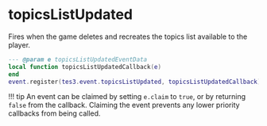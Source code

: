 # topicsListUpdated
<div class="search_terms" style="display: none">topicslistupdated</div>

<!---
	This file is autogenerated. Do not edit this file manually. Your changes will be ignored.
	More information: https://github.com/MWSE/MWSE/tree/master/docs
-->

Fires when the game deletes and recreates the topics list available to the player.

```lua
--- @param e topicsListUpdatedEventData
local function topicsListUpdatedCallback(e)
end
event.register(tes3.event.topicsListUpdated, topicsListUpdatedCallback)
```

!!! tip
	An event can be claimed by setting `e.claim` to `true`, or by returning `false` from the callback. Claiming the event prevents any lower priority callbacks from being called.

